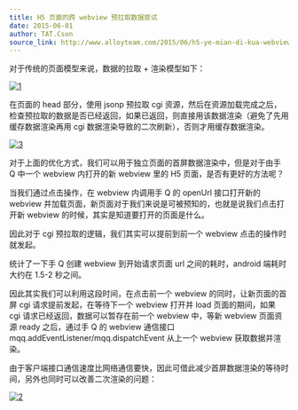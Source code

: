 ```yaml
---
title: H5 页面的跨 webview 预拉取数据尝试
date: 2015-06-01
author: TAT.Cson
source_link: http://www.alloyteam.com/2015/06/h5-ye-mian-di-kua-webview-yu-la-qu-shu-ju-chang-shi/
---
```


<!-- {% raw %} - for jekyll -->

对于传统的页面模型来说，数据的拉取 + 渲染模型如下：

[![1](http://www.alloyteam.com/wp-content/uploads/2015/06/1.jpg)](http://www.alloyteam.com/wp-content/uploads/2015/06/1.jpg)

在页面的 head 部分，使用 jsonp 预拉取 cgi 资源，然后在资源加载完成之后，检查预拉取的数据是否已经返回，如果已返回，则直接用该数据渲染（避免了先用缓存数据渲染再用 cgi 数据渲染导致的二次刷新），否则才用缓存数据渲染。

[![3](http://www.alloyteam.com/wp-content/uploads/2015/06/3.jpg)](http://www.alloyteam.com/wp-content/uploads/2015/06/3.jpg)

对于上面的优化方式，我们可以用于独立页面的首屏数据渲染中，但是对于由手 Q 中一个 webview 内打开的新 webview 里的 H5 页面，是否有更好的方法呢？

当我们通过点击操作，在 webview 内调用手 Q 的 openUrl 接口打开新的 webview 并加载页面，新页面对于我们来说是可被预知的，也就是说我们点击打开新 webview 的时候，其实是知道要打开的页面是什么。

因此对于 cgi 预拉取的逻辑，我们其实可以提前到前一个 webview 点击的操作时就发起。

统计了一下手 Q 创建 webview 到开始请求页面 url 之间的耗时，android 端耗时大约在 1.5-2 秒之间。

因此其实我们可以利用这段时间，在点击前一个 webview 的同时，让新页面的首屏 cgi 请求提前发起，在等待下一个 webview 打开并 load 页面的期间，如果 cgi 请求已经返回，数据可以暂存在前一个 webview 中，等新 webview 页面资源 ready 之后，通过手 Q 的 webview 通信接口 mqq.addEventListener/mqq.dispatchEvent 从上一个 webview 获取数据并渲染。

由于客户端接口通信速度比网络通信要快，因此可借此减少首屏数据渲染的等待时间，另外也同时可以改善二次渲染的问题：

[![2](http://www.alloyteam.com/wp-content/uploads/2015/06/21.jpg)](http://www.alloyteam.com/wp-content/uploads/2015/06/21.jpg)

<!-- {% endraw %} - for jekyll -->